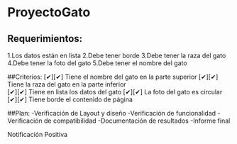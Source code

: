 # ProyectoGato
## Requerimientos:
1.Los datos están en lista
2.Debe tener borde
3.Debe tener la raza del gato
4.Debe tener la foto del gato
5.Debe tener el nombre del gato

##Criterios:
[✔][✔] Tiene el nombre del gato en la parte superior
[✔][✔] Tiene la raza del gato en la parte inferior  
[✔][✔] Tiene en lista los datos del gato 
[✔][✔] La foto del gato es circular
[✔][✔] Tiene borde el contenido de página 

##Plan: 
-Verificación de Layout y diseño 
-Verificación de funcionalidad 
-Verificación de compatibilidad 
-Documentación de resultados 
-Informe final 

Notificación Positiva 
